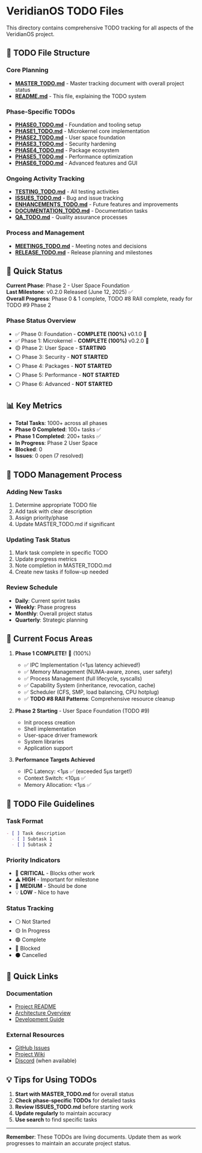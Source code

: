 # VeridianOS TODO Files

This directory contains comprehensive TODO tracking for all aspects of the VeridianOS project.

## 📁 TODO File Structure

### Core Planning
- **[MASTER_TODO.md](MASTER_TODO.md)** - Master tracking document with overall project status
- **[README.md](README.md)** - This file, explaining the TODO system

### Phase-Specific TODOs
- **[PHASE0_TODO.md](PHASE0_TODO.md)** - Foundation and tooling setup
- **[PHASE1_TODO.md](PHASE1_TODO.md)** - Microkernel core implementation
- **[PHASE2_TODO.md](PHASE2_TODO.md)** - User space foundation
- **[PHASE3_TODO.md](PHASE3_TODO.md)** - Security hardening
- **[PHASE4_TODO.md](PHASE4_TODO.md)** - Package ecosystem
- **[PHASE5_TODO.md](PHASE5_TODO.md)** - Performance optimization
- **[PHASE6_TODO.md](PHASE6_TODO.md)** - Advanced features and GUI

### Ongoing Activity Tracking
- **[TESTING_TODO.md](TESTING_TODO.md)** - All testing activities
- **[ISSUES_TODO.md](ISSUES_TODO.md)** - Bug and issue tracking
- **[ENHANCEMENTS_TODO.md](ENHANCEMENTS_TODO.md)** - Future features and improvements
- **[DOCUMENTATION_TODO.md](DOCUMENTATION_TODO.md)** - Documentation tasks
- **[QA_TODO.md](QA_TODO.md)** - Quality assurance processes

### Process and Management
- **[MEETINGS_TODO.md](MEETINGS_TODO.md)** - Meeting notes and decisions
- **[RELEASE_TODO.md](RELEASE_TODO.md)** - Release planning and milestones

## 🎯 Quick Status

**Current Phase**: Phase 2 - User Space Foundation  
**Last Milestone**: v0.2.0 Released (June 12, 2025) ✅  
**Overall Progress**: Phase 0 & 1 complete, TODO #8 RAII complete, ready for TODO #9 Phase 2

### Phase Status Overview
- ✅ Phase 0: Foundation - **COMPLETE (100%)** v0.1.0 🎉
- ✅ Phase 1: Microkernel - **COMPLETE (100%)** v0.2.0 🎉
- 🟡 Phase 2: User Space - **STARTING**
- ⚪ Phase 3: Security - **NOT STARTED**
- ⚪ Phase 4: Packages - **NOT STARTED**
- ⚪ Phase 5: Performance - **NOT STARTED**
- ⚪ Phase 6: Advanced - **NOT STARTED**

## 📊 Key Metrics

- **Total Tasks**: 1000+ across all phases
- **Phase 0 Completed**: 100+ tasks ✅
- **Phase 1 Completed**: 200+ tasks ✅
- **In Progress**: Phase 2 User Space
- **Blocked**: 0
- **Issues**: 0 open (7 resolved)

## 🔄 TODO Management Process

### Adding New Tasks
1. Determine appropriate TODO file
2. Add task with clear description
3. Assign priority/phase
4. Update MASTER_TODO.md if significant

### Updating Task Status
1. Mark task complete in specific TODO
2. Update progress metrics
3. Note completion in MASTER_TODO.md
4. Create new tasks if follow-up needed

### Review Schedule
- **Daily**: Current sprint tasks
- **Weekly**: Phase progress
- **Monthly**: Overall project status
- **Quarterly**: Strategic planning

## 🚀 Current Focus Areas

1. **Phase 1 COMPLETE!** 🎉 (100%)
   - ✅ IPC Implementation (<1μs latency achieved!)
   - ✅ Memory Management (NUMA-aware, zones, user safety)
   - ✅ Process Management (full lifecycle, syscalls)
   - ✅ Capability System (inheritance, revocation, cache)
   - ✅ Scheduler (CFS, SMP, load balancing, CPU hotplug)
   - ✅ **TODO #8 RAII Patterns**: Comprehensive resource cleanup

2. **Phase 2 Starting** - User Space Foundation (TODO #9)
   - Init process creation
   - Shell implementation
   - User-space driver framework
   - System libraries
   - Application support

3. **Performance Targets Achieved**
   - IPC Latency: <1μs ✅ (exceeded 5μs target!)
   - Context Switch: <10μs ✅
   - Memory Allocation: <1μs ✅

## 📝 TODO File Guidelines

### Task Format
```markdown
- [ ] Task description
  - [ ] Subtask 1
  - [ ] Subtask 2
```

### Priority Indicators
- 🚨 **CRITICAL** - Blocks other work
- ⚠️ **HIGH** - Important for milestone
- 📌 **MEDIUM** - Should be done
- 💡 **LOW** - Nice to have

### Status Tracking
- ⚪ Not Started
- 🟡 In Progress
- 🟢 Complete
- 🔴 Blocked
- ⚫ Cancelled

## 🔗 Quick Links

### Documentation
- [Project README](../README.md)
- [Architecture Overview](../docs/ARCHITECTURE-OVERVIEW.md)
- [Development Guide](../docs/DEVELOPMENT-GUIDE.md)

### External Resources
- [GitHub Issues](https://github.com/doublegate/VeridianOS/issues)
- [Project Wiki](https://github.com/doublegate/VeridianOS/wiki)
- [Discord](https://discord.gg/veridian) (when available)

## 💡 Tips for Using TODOs

1. **Start with MASTER_TODO.md** for overall status
2. **Check phase-specific TODOs** for detailed tasks
3. **Review ISSUES_TODO.md** before starting work
4. **Update regularly** to maintain accuracy
5. **Use search** to find specific tasks

---

**Remember**: These TODOs are living documents. Update them as work progresses to maintain an accurate project status.